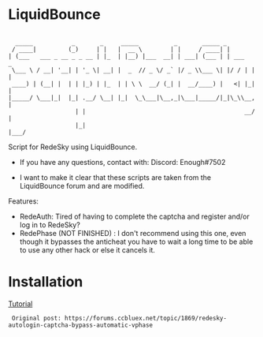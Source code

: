 # LiquidBounce
```

  _____           _       _     _____          _       _____ _          
 / ____|         (_)     | |   |  __ \        | |     / ____| |         
| (___   ___ _ __ _ _ __ | |_  | |__) |___  __| | ___| (___ | | ___   _ 
 \___ \ / __| '__| | '_ \| __| |  _  // _ \/ _` |/ _ \\___ \| |/ / | | |
 ____) | (__| |  | | |_) | |_  | | \ \  __/ (_| |  __/____) |   <| |_| |
|_____/ \___|_|  |_| .__/ \__| |_|  \_\___|\__,_|\___|_____/|_|\_\\__, |
                   | |                                             __/ |
                   |_|                                            |___/ 
```
Script for RedeSky using LiquidBounce.
- If you have any questions, contact with:
Discord: Enough#7502

- I want to make it clear that these scripts are taken from the LiquidBounce forum and are modified.

Features:
- RedeAuth:
  Tired of having to complete the captcha and register and/or log in to RedeSky?
- RedePhase (NOT FINISHED) :
  I don't recommend using this one, even though it bypasses the anticheat you have to wait a long time to be able to use any other hack or else it cancels it.
 
 # Installation
 [Tutorial](https://youtu.be/TwUFl8LqV9o)
 
  
`` Original post: https://forums.ccbluex.net/topic/1869/redesky-autologin-captcha-bypass-automatic-vphase``
